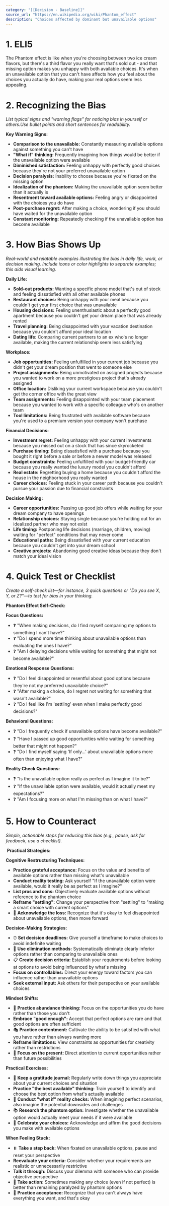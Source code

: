 ```yaml
---
category: "[[Decision - Baseline]]"
source_url: "https://en.wikipedia.org/wiki/Phantom_effect"
description: "Choices affected by dominant but unavailable options"
---
```


# 1. ELI5

The Phantom effect is like when you're choosing between two ice cream flavors, but there's a third flavor you really want that's sold out - and that missing option makes you unhappy with both available choices. It's when an unavailable option that you can't have affects how you feel about the choices you actually do have, making your real options seem less appealing.

# 2. Recognizing the Bias

*List typical signs and "warning flags" for noticing bias in yourself or others.Use bullet points and short sentences for readability.*

**Key Warning Signs:**

- **Comparison to the unavailable:** Constantly measuring available options against something you can't have
- **"What if" thinking:** Frequently imagining how things would be better if the unavailable option were available
- **Diminished satisfaction:** Feeling unhappy with perfectly good choices because they're not your preferred unavailable option
- **Decision paralysis:** Inability to choose because you're fixated on the missing option
- **Idealization of the phantom:** Making the unavailable option seem better than it actually is
- **Resentment toward available options:** Feeling angry or disappointed with the choices you do have
- **Post-purchase regret:** After making a choice, wondering if you should have waited for the unavailable option
- **Constant monitoring:** Repeatedly checking if the unavailable option has become available

# 3. How Bias Shows Up

*Real-world and relatable examples illustrating the bias in daily life, work, or decision making. Include icons or color highlights to separate examples; this aids visual learning.*

**Daily Life:**
- **Sold-out products:** Wanting a specific phone model that's out of stock and feeling dissatisfied with all other available phones
- **Restaurant choices:** Being unhappy with your meal because you couldn't get your first choice that was unavailable
- **Housing decisions:** Feeling unenthusiastic about a perfectly good apartment because you couldn't get your dream place that was already rented
- **Travel planning:** Being disappointed with your vacation destination because you couldn't afford your ideal location
- **Dating life:** Comparing current partners to an ex who's no longer available, making the current relationship seem less satisfying

**Workplace:**
- **Job opportunities:** Feeling unfulfilled in your current job because you didn't get your dream position that went to someone else
- **Project assignments:** Being unmotivated on assigned projects because you wanted to work on a more prestigious project that's already assigned
- **Office location:** Disliking your current workspace because you couldn't get the corner office with the great view
- **Team assignments:** Feeling disappointed with your team placement because you wanted to work with a specific colleague who's on another team
- **Tool limitations:** Being frustrated with available software because you're used to a premium version your company won't purchase

**Financial Decisions:**
- **Investment regret:** Feeling unhappy with your current investments because you missed out on a stock that has since skyrocketed
- **Purchase timing:** Being dissatisfied with a purchase because you bought it right before a sale or before a newer model was released
- **Budget constraints:** Feeling unfulfilled with your budget-friendly car because you really wanted the luxury model you couldn't afford
- **Real estate:** Regretting buying a home because you couldn't afford the house in the neighborhood you really wanted
- **Career choices:** Feeling stuck in your career path because you couldn't pursue your passion due to financial constraints

**Decision Making:**
- **Career opportunities:** Passing up good job offers while waiting for your dream company to have openings
- **Relationship choices:** Staying single because you're holding out for an idealized partner who may not exist
- **Life timing:** Postponing life decisions (marriage, children, moving) waiting for "perfect" conditions that may never come
- **Educational paths:** Being dissatisfied with your current education because you couldn't get into your dream school
- **Creative projects:** Abandoning good creative ideas because they don't match your ideal vision

# 4. Quick Test or Checklist

*Create a self-check list—for instance, 3 quick questions or "Do you see X, Y, or Z?"—to test for bias in your thinking.*

 **Phantom Effect Self-Check:**

**Focus Questions:**
- ❓ "When making decisions, do I find myself comparing my options to something I can't have?"
- ❓ "Do I spend more time thinking about unavailable options than evaluating the ones I have?"
- ❓ "Am I delaying decisions while waiting for something that might not become available?"

**Emotional Response Questions:**
- ❓ "Do I feel disappointed or resentful about good options because they're not my preferred unavailable choice?"
- ❓ "After making a choice, do I regret not waiting for something that wasn't available?"
- ❓ "Do I feel like I'm 'settling' even when I make perfectly good decisions?"

**Behavioral Questions:**
- ❓ "Do I frequently check if unavailable options have become available?"
- ❓ "Have I passed up good opportunities while waiting for something better that might not happen?"
- ❓ "Do I find myself saying 'If only...' about unavailable options more often than enjoying what I have?"

**Reality Check Questions:**
- ❓ "Is the unavailable option really as perfect as I imagine it to be?"
- ❓ "If the unavailable option were available, would it actually meet my expectations?"
- ❓ "Am I focusing more on what I'm missing than on what I have?"

# 5. How to Counteract

*Simple, actionable steps for reducing this bias (e.g., pause, ask for feedback, use a checklist).*

️ **Practical Strategies:**

**Cognitive Restructuring Techniques:**
- **Practice grateful acceptance:** Focus on the value and benefits of available options rather than missing what's unavailable
- **Conduct reality testing:** Ask yourself "If the unavailable option were available, would it really be as perfect as I imagine?"
- **List pros and cons:** Objectively evaluate available options without reference to the phantom choice
- **Reframe "settling":** Change your perspective from "settling" to "making a smart choice with current options"
- 📝 **Acknowledge the loss:** Recognize that it's okay to feel disappointed about unavailable options, then move forward

**Decision-Making Strategies:**
- ⏰ **Set decision deadlines:** Give yourself a timeframe to make choices to avoid indefinite waiting
- 🎲 **Use elimination methods:** Systematically eliminate clearly inferior options rather than comparing to unavailable ones
- 📋 **Create decision criteria:** Establish your requirements before looking at options to avoid being influenced by what's missing
- **Focus on controllables:** Direct your energy toward factors you can influence rather than unavailable options
- **Seek external input:** Ask others for their perspective on your available choices

**Mindset Shifts:**
- 🌟 **Practice abundance thinking:** Focus on the opportunities you do have rather than those you don't
- **Embrace "good enough":** Accept that perfect options are rare and that good options are often sufficient
- 🎭 **Practice contentment:** Cultivate the ability to be satisfied with what you have rather than always wanting more
- **Reframe limitations:** View constraints as opportunities for creativity rather than restrictions
- 🌅 **Focus on the present:** Direct attention to current opportunities rather than future possibilities

**Practical Exercises:**
- 📝 **Keep a gratitude journal:** Regularly write down things you appreciate about your current choices and situation
- **Practice "the best available" thinking:** Train yourself to identify and choose the best option from what's actually available
- 🤔 **Conduct "what if" reality checks:** When imagining perfect scenarios, also imagine the potential downsides and challenges
- 📚 **Research the phantom option:** Investigate whether the unavailable option would actually meet your needs if it were available
- 🎉 **Celebrate your choices:** Acknowledge and affirm the good decisions you make with available options

**When Feeling Stuck:**
- ⏸️ **Take a step back:** When fixated on unavailable options, pause and reset your perspective
- **Reevaluate your criteria:** Consider whether your requirements are realistic or unnecessarily restrictive
- **Talk it through:** Discuss your dilemma with someone who can provide objective perspective
- 🚀 **Take action:** Sometimes making any choice (even if not perfect) is better than remaining paralyzed by phantom options
- 🧘 **Practice acceptance:** Recognize that you can't always have everything you want, and that's okay

